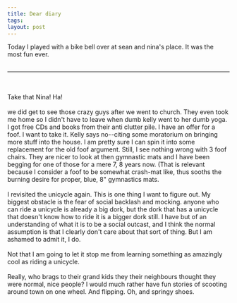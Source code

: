 ```yaml
---
title: Dear diary
tags: 
layout: post
---
```

Today I played with a bike bell over at sean and nina's place. It was the most fun ever.<br /><br /><hr /><br /><br />Take that Nina! Ha!<br /><br />we did get to see those crazy guys after we went to church. They even took me home so I didn't have to leave when dumb kelly went to her dumb yoga. I got free CDs and books from their anti clutter pile. I have an offer for a foof. I want to take it. Kelly says no--citing some moratorium on bringing more stuff into the house. I am pretty sure I can spin it into some replacement for the old foof argument. Still, I see nothing wrong with 3 foof chairs. They are nicer to look at then gymnastic mats and I have been begging for one of those for a mere 7, 8 years now. (That is relevant because I consider a foof to be somewhat crash-mat like, thus sooths the burning desire for proper, blue, 8" gymnastics mats.<br /><br />I revisited the unicycle again. This is one thing I want to figure out. My biggest obstacle is the fear of social backlash and mocking. anyone who can ride a unicycle is already a big dork, but the dork that has a unicycle that doesn't know how to ride it is a bigger dork still. I have but of an understanding of what it is to be a social outcast, and I think the normal assumption is that I clearly don't care about that sort of thing. But I am ashamed to admit it, I do.<br /><br />Not that I am going to let it stop me from learning something as amazingly cool as riding a unicycle.<br /><br />Really, who brags to their grand kids they their neighbours thought they were normal, nice people? I would much rather have fun stories of scooting around town on one wheel. And flipping. Oh, and springy shoes.
